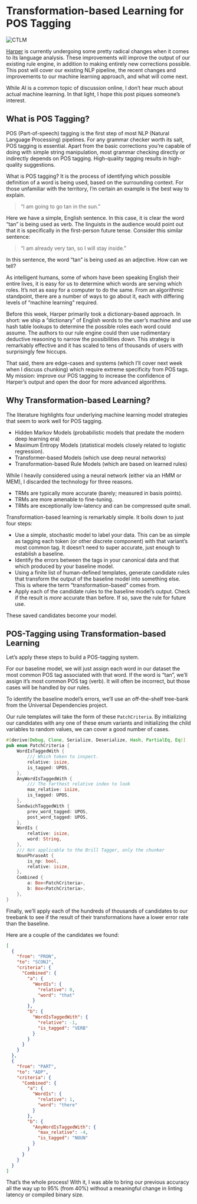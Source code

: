 # Transformation-based Learning for POS Tagging

![CTLM](/images/ctlm.webp)

[Harper](https://writewithharper.com/) is currently undergoing some pretty radical changes when it comes to its language analysis. These improvements will improve the output of our existing rule engine, in addition to making entirely new corrections possible. This post will cover our existing NLP pipeline, the recent changes and improvements to our machine learning approach, and what will come next.

While AI is a common topic of discussion online, I don’t hear much about actual machine learning. In that light, I hope this post piques someone’s interest.

## What is POS Tagging?

POS (Part-of-speech) tagging is the first step of most NLP (Natural Language Processing) pipelines. For any grammar checker worth its salt, POS tagging is essential. Apart from the basic corrections you’re capable of doing with simple string manipulation, most grammar checking directly or indirectly depends on POS tagging. High-quality tagging results in high-quality suggestions.

What is POS tagging? It is the process of identifying which possible definition of a word is being used, based on the surrounding context. For those unfamiliar with the territory, I’m certain an example is the best way to explain.

> “I am going to go tan in the sun.”

Here we have a simple, English sentence. In this case, it is clear the word “tan” is being used as verb. The linguists in the audience would point out that it is specifically in the first-person future tense. Consider this similar sentence:

> “I am already very tan, so I will stay inside.”

In this sentence, the word “tan” is being used as an adjective. How can we tell?

As intelligent humans, some of whom have been speaking English their entire lives, it is easy for us to determine which words are serving which roles. It’s not as easy for a computer to do the same. From an algorithmic standpoint, there are a number of ways to go about it, each with differing levels of “machine learning” required.

Before this week, Harper primarily took a dictionary-based approach. In short: we ship a “dictionary” of English words to the user’s machine and use hash table lookups to determine the possible roles each word could assume. The authors to our rule engine could then use rudimentary deductive reasoning to narrow the possibilities down. This strategy is remarkably effective and it has scaled to tens of thousands of users with surprisingly few hiccups.

That said, there are edge-cases and systems (which I’ll cover next week when I discuss chunking) which require extreme specificity from POS tags. My mission: improve our POS tagging to increase the confidence of Harper’s output and open the door for more advanced algorithms.

## Why Transformation-based Learning?

The literature highlights four underlying machine learning model strategies that seem to work well for POS tagging.

* Hidden Markov Models (probabilistic models that predate the modern deep learning era)
* Maximum Entropy Models (statistical models closely related to logistic regression).
* Transformer-based Models (which use deep neural networks)
* Transformation-based Rule Models (which are based on learned rules)

While I heavily considered using a neural network (either via an HMM or MEM), I discarded the technology for three reasons.

*   TRMs are typically more accurate (barely; measured in basis points).
*   TRMs are more amenable to fine-tuning.
*   TRMs are exceptionally low-latency and can be compressed quite small.

Transformation-based learning is remarkably simple. It boils down to just four steps:

- Use a simple, stochastic model to label your data. This can be as simple as tagging each token (or other discrete component) with that variant’s most common tag. It doesn’t need to super accurate, just enough to establish a baseline.
- Identify the errors between the tags in your canonical data and that which produced by your baseline model.
- Using a finite list of human-defined templates, generate candidate rules that transform the output of the baseline model into something else. This is where the term “transformation-based” comes from.
- Apply each of the candidate rules to the baseline model’s output. Check if the result is _more_ accurate than before. If so, save the rule for future use.

These saved candidates become your model.

## POS-Tagging using Transformation-based Learning

Let’s apply these steps to build a POS-tagging system.

For our baseline model, we will just assign each word in our dataset the most common POS tag associated with that word. If the word is “tan”, we’ll assign it’s most common POS tag (verb). It will often be incorrect, but those cases will be handled by our rules.

To identify the baseline model’s errors, we’ll use an off-the-shelf tree-bank from the Universal Dependencies project.

Our rule templates will take the form of these `PatchCriteria`. By initializing our candidates with any one of these enum variants and initializing the child variables to random values, we can cover a good number of cases.

```rust
#[derive(Debug, Clone, Serialize, Deserialize, Hash, PartialEq, Eq)]
pub enum PatchCriteria {
    WordIsTaggedWith {
        /// Which token to inspect.
        relative: isize,
        is_tagged: UPOS,
    },
    AnyWordIsTaggedWith {
        /// The farthest relative index to look
        max_relative: isize,
        is_tagged: UPOS,
    },
    SandwichTaggedWith {
        prev_word_tagged: UPOS,
        post_word_tagged: UPOS,
    },
    WordIs {
        relative: isize,
        word: String,
    },
    /// Not applicable to the Brill Tagger, only the chunker
    NounPhraseAt {
        is_np: bool,
        relative: isize,
    },
    Combined {
        a: Box<PatchCriteria>,
        b: Box<PatchCriteria>,
    },
}
```

Finally, we’ll apply each of the hundreds of thousands of candidates to our treebank to see if the result of their transformations have a lower error rate than the baseline.

Here are a couple of the candidates we found:

```json
[
  {
    "from": "PRON",
    "to": "SCONJ",
    "criteria": {
      "Combined": {
        "a": {
          "WordIs": {
            "relative": 0,
            "word": "that"
          }
        },
        "b": {
          "WordIsTaggedWith": {
            "relative": -1,
            "is_tagged": "VERB"
          }
        }
      }
    }
  },
  {
    "from": "PART",
    "to": "ADP",
    "criteria": {
      "Combined": {
        "a": {
          "WordIs": {
            "relative": 1,
            "word": "there"
          }
        },
        "b": {
          "AnyWordIsTaggedWith": {
            "max_relative": -4,
            "is_tagged": "NOUN"
          }
        }
      }
    }
  }
]
```

That’s the whole process! With it, I was able to bring our previous accuracy all the way up to 95% (from 40%) without a meaningful change in linting latency or compiled binary size.
